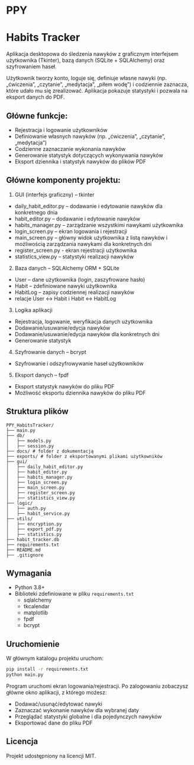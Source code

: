 # PPY
# Habits Tracker
Aplikacja desktopowa do śledzenia nawyków z graficznym interfejsem użytkownika (Tkinter), bazą danych (SQLite + SQLAlchemy) oraz szyfrowaniem haseł.

Użytkownik tworzy konto, loguje się, definiuje własne nawyki (np. „ćwiczenia”, „czytanie”, „medytacja”, „piłem wodę”) i codziennie zaznacza, które udało mu się zrealizować. Aplikacja pokazuje statystyki i pozwala na eksport danych do PDF.

## Główne funkcje:
- Rejestracja i logowanie użytkowników  
- Definiowanie własnych nawyków (np. „ćwiczenia”, „czytanie”, „medytacja”)  
- Codzienne zaznaczanie wykonania nawyków
- Generowanie statystyk dotyczących wykonywania nawyków  
- Eksport dziennika i statystyk nawyków do plików PDF

## Główne komponenty projektu:
1. GUI (interfejs graficzny) – tkinter
- daily_habit_editor.py – dodawanie i edytowanie nawyków dla konkretnego dnia
- habit_editor.py – dodawanie i edytowanie nawyków
- habits_manager.py – zarządzanie wszystkimi nawykami użytkownika
- login_screen.py – ekran logowania i rejestracji
- main_screen.py – główny widok użytkownika z listą nawyków i możliwością zarządzania nawykami dla konkretnych dni
- register_screen.py - ekran rejestracji użytkownika
- statistics_view.py – statystyki realizacji nawyków

2. Baza danych – SQLAlchemy ORM + SQLite
- User – dane użytkownika (login, zaszyfrowane hasło)
- Habit – zdefiniowane nawyki użytkownika
- HabitLog – zapisy codziennej realizacji nawyków
- relacje User <-> Habit i Habit <-> HabitLog

3. Logika aplikacji
- Rejestracja, logowanie, weryfikacja danych użytkownika
- Dodawanie/usuwanie/edycja nawyków
- Dodawanie/usuwanie/edycja nawyków dla konkretnych dni
- Generowanie statystyk

4. Szyfrowanie danych – bcrypt
- Szyfrowanie i odszyfrowywanie haseł użytkowników

5. Eksport danych – fpdf
- Eksport statystyk nawyków do pliku PDF
- Możliwość eksportu dziennika nawyków do pliku PDF

## Struktura plików
````
PPY_HabitsTracker/
├── main.py
├── db/
│   ├── models.py
│   ├── session.py
├── docs/ # folder z dokumentacją 
├── exports/ # folder z eksportowanymi plikami użytkowników 
├── gui/
│   ├── daily_habit_editor.py
│   ├── habit_editor.py
│   ├── habits_manager.py
│   ├── login_screen.py
│   ├── main_screen.py
│   ├── register_screen.py
│   ├── statistics_view.py
├── logic/
│   ├── auth.py
│   ├── habit_service.py
├── utils/
│   ├── encryption.py
│   ├── export_pdf.py
│   ├── statistics.py
├── habit_tracker.db
├── requirements.txt
├── README.md
├── .gitignore
````
## Wymagania
- Python 3.8+
- Biblioteki zdefiniowane w pliku `requirements.txt`
  - sqlalchemy
  - tkcalendar
  - matplotlib
  - fpdf
  - bcrypt

## Uruchomienie
W głównym katalogu projektu uruchom:
```bash
pip install -r requirements.txt
python main.py
```
Program uruchomi ekran logowania/rejestracji. Po zalogowaniu zobaczysz główne okno aplikacji, z którego możesz:
- Dodawać/usunąć/edytować nawyki
- Zaznaczać wykonanie nawyków dla wybranej daty
- Przeglądać statystyki globalne i dla pojedynczych nawyków
- Eksportować dane do pliku PDF

## Licencja
Projekt udostępniony na licencji MIT.